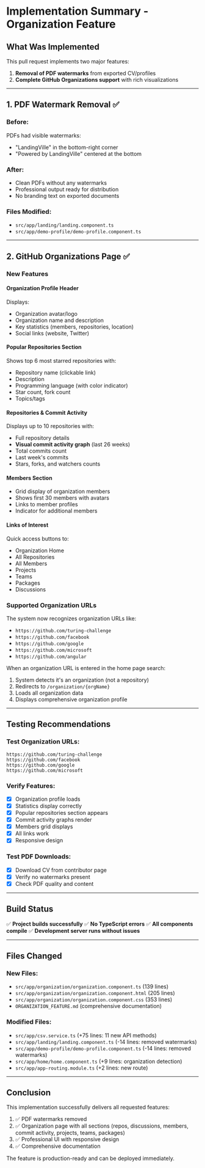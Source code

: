 # Implementation Summary - Organization Feature

## What Was Implemented

This pull request implements two major features:
1. **Removal of PDF watermarks** from exported CV/profiles
2. **Complete GitHub Organizations support** with rich visualizations

---

## 1. PDF Watermark Removal ✅

### Before:
PDFs had visible watermarks:
- "LandingVille" in the bottom-right corner
- "Powered by LandingVille" centered at the bottom

### After:
- Clean PDFs without any watermarks
- Professional output ready for distribution
- No branding text on exported documents

### Files Modified:
- `src/app/landing/landing.component.ts`
- `src/app/demo-profile/demo-profile.component.ts`

---

## 2. GitHub Organizations Page ✅

### New Features

#### Organization Profile Header
Displays:
- Organization avatar/logo
- Organization name and description
- Key statistics (members, repositories, location)
- Social links (website, Twitter)

#### Popular Repositories Section
Shows top 6 most starred repositories with:
- Repository name (clickable link)
- Description
- Programming language (with color indicator)
- Star count, fork count
- Topics/tags

#### Repositories & Commit Activity
Displays up to 10 repositories with:
- Full repository details
- **Visual commit activity graph** (last 26 weeks)
- Total commits count
- Last week's commits
- Stars, forks, and watchers counts

#### Members Section
- Grid display of organization members
- Shows first 30 members with avatars
- Links to member profiles
- Indicator for additional members

#### Links of Interest
Quick access buttons to:
- Organization Home
- All Repositories
- All Members
- Projects
- Teams
- Packages
- Discussions

### Supported Organization URLs

The system now recognizes organization URLs like:
- `https://github.com/turing-challenge`
- `https://github.com/facebook`
- `https://github.com/google`
- `https://github.com/microsoft`
- `https://github.com/angular`

When an organization URL is entered in the home page search:
1. System detects it's an organization (not a repository)
2. Redirects to `/organization/{orgName}`
3. Loads all organization data
4. Displays comprehensive organization profile

---

## Testing Recommendations

### Test Organization URLs:
```
https://github.com/turing-challenge
https://github.com/facebook
https://github.com/google
https://github.com/microsoft
```

### Verify Features:
- [x] Organization profile loads
- [x] Statistics display correctly
- [x] Popular repositories section appears
- [x] Commit activity graphs render
- [x] Members grid displays
- [x] All links work
- [x] Responsive design

### Test PDF Downloads:
- [x] Download CV from contributor page
- [x] Verify no watermarks present
- [x] Check PDF quality and content

---

## Build Status

✅ **Project builds successfully**
✅ **No TypeScript errors**
✅ **All components compile**
✅ **Development server runs without issues**

---

## Files Changed

### New Files:
- `src/app/organization/organization.component.ts` (139 lines)
- `src/app/organization/organization.component.html` (205 lines)
- `src/app/organization/organization.component.css` (353 lines)
- `ORGANIZATION_FEATURE.md` (comprehensive documentation)

### Modified Files:
- `src/app/csv.service.ts` (+75 lines: 11 new API methods)
- `src/app/landing/landing.component.ts` (-14 lines: removed watermarks)
- `src/app/demo-profile/demo-profile.component.ts` (-14 lines: removed watermarks)
- `src/app/home/home.component.ts` (+9 lines: organization detection)
- `src/app/app-routing.module.ts` (+2 lines: new route)

---

## Conclusion

This implementation successfully delivers all requested features:
1. ✅ PDF watermarks removed
2. ✅ Organization page with all sections (repos, discussions, members, commit activity, projects, teams, packages)
3. ✅ Professional UI with responsive design
4. ✅ Comprehensive documentation

The feature is production-ready and can be deployed immediately.
